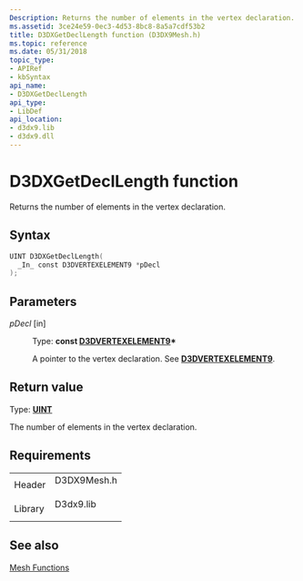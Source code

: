 ```yaml
---
Description: Returns the number of elements in the vertex declaration.
ms.assetid: 3ce24e59-0ec3-4d53-8bc8-8a5a7cdf53b2
title: D3DXGetDeclLength function (D3DX9Mesh.h)
ms.topic: reference
ms.date: 05/31/2018
topic_type: 
- APIRef
- kbSyntax
api_name: 
- D3DXGetDeclLength
api_type: 
- LibDef
api_location: 
- d3dx9.lib
- d3dx9.dll
---
```


# D3DXGetDeclLength function

Returns the number of elements in the vertex declaration.

## Syntax


```C++
UINT D3DXGetDeclLength(
  _In_ const D3DVERTEXELEMENT9 *pDecl
);
```



## Parameters

<dl> <dt>

*pDecl* \[in\]
</dt> <dd>

Type: **const [**D3DVERTEXELEMENT9**](d3dvertexelement9.md)\***

A pointer to the vertex declaration. See [**D3DVERTEXELEMENT9**](d3dvertexelement9.md).

</dd> </dl>

## Return value

Type: **[**UINT**](../winprog/windows-data-types.md)**

The number of elements in the vertex declaration.

## Requirements



|                    |                                                                                        |
|--------------------|----------------------------------------------------------------------------------------|
| Header<br/>  | <dl> <dt>D3DX9Mesh.h</dt> </dl> |
| Library<br/> | <dl> <dt>D3dx9.lib</dt> </dl>   |



## See also

<dl> <dt>

[Mesh Functions](dx9-graphics-reference-d3dx-functions-mesh.md)
</dt> </dl>

 

 